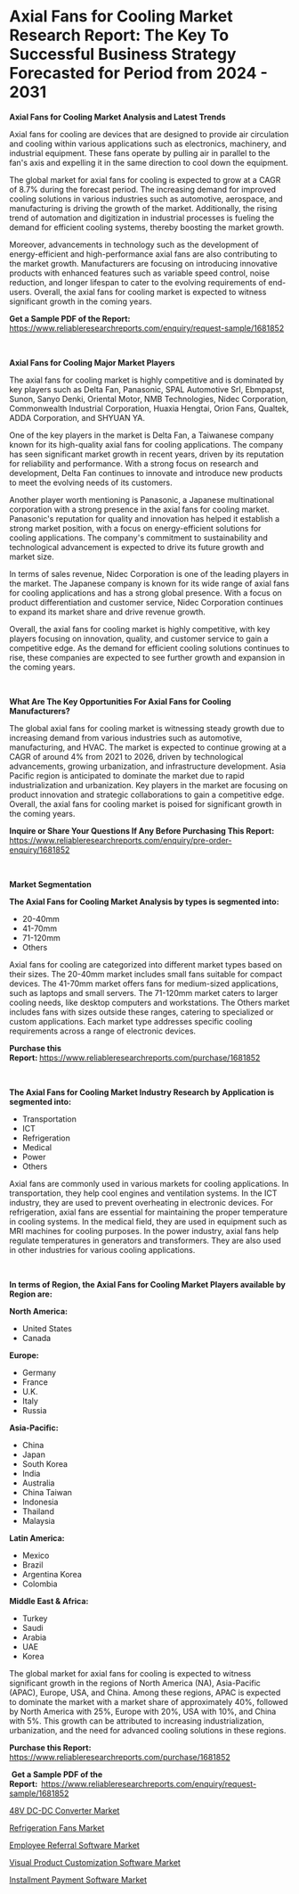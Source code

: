 <p><h1>Axial Fans for Cooling Market Research Report: The Key To Successful Business Strategy Forecasted for Period from 2024 - 2031</h1></p><p><strong>Axial Fans for Cooling Market Analysis and Latest Trends</strong></p>
<p><p>Axial fans for cooling are devices that are designed to provide air circulation and cooling within various applications such as electronics, machinery, and industrial equipment. These fans operate by pulling air in parallel to the fan's axis and expelling it in the same direction to cool down the equipment.</p><p>The global market for axial fans for cooling is expected to grow at a CAGR of 8.7% during the forecast period. The increasing demand for improved cooling solutions in various industries such as automotive, aerospace, and manufacturing is driving the growth of the market. Additionally, the rising trend of automation and digitization in industrial processes is fueling the demand for efficient cooling systems, thereby boosting the market growth.</p><p>Moreover, advancements in technology such as the development of energy-efficient and high-performance axial fans are also contributing to the market growth. Manufacturers are focusing on introducing innovative products with enhanced features such as variable speed control, noise reduction, and longer lifespan to cater to the evolving requirements of end-users. Overall, the axial fans for cooling market is expected to witness significant growth in the coming years.</p></p>
<p><strong>Get a Sample PDF of the Report:&nbsp;</strong> <a href="https://www.reliableresearchreports.com/enquiry/request-sample/1681852">https://www.reliableresearchreports.com/enquiry/request-sample/1681852</a></p>
<p>&nbsp;</p>
<p><strong>Axial Fans for Cooling Major Market Players</strong></p>
<p><p>The axial fans for cooling market is highly competitive and is dominated by key players such as Delta Fan, Panasonic, SPAL Automotive Srl, Ebmpapst, Sunon, Sanyo Denki, Oriental Motor, NMB Technologies, Nidec Corporation, Commonwealth Industrial Corporation, Huaxia Hengtai, Orion Fans, Qualtek, ADDA Corporation, and SHYUAN YA.</p><p>One of the key players in the market is Delta Fan, a Taiwanese company known for its high-quality axial fans for cooling applications. The company has seen significant market growth in recent years, driven by its reputation for reliability and performance. With a strong focus on research and development, Delta Fan continues to innovate and introduce new products to meet the evolving needs of its customers.</p><p>Another player worth mentioning is Panasonic, a Japanese multinational corporation with a strong presence in the axial fans for cooling market. Panasonic's reputation for quality and innovation has helped it establish a strong market position, with a focus on energy-efficient solutions for cooling applications. The company's commitment to sustainability and technological advancement is expected to drive its future growth and market size.</p><p>In terms of sales revenue, Nidec Corporation is one of the leading players in the market. The Japanese company is known for its wide range of axial fans for cooling applications and has a strong global presence. With a focus on product differentiation and customer service, Nidec Corporation continues to expand its market share and drive revenue growth.</p><p>Overall, the axial fans for cooling market is highly competitive, with key players focusing on innovation, quality, and customer service to gain a competitive edge. As the demand for efficient cooling solutions continues to rise, these companies are expected to see further growth and expansion in the coming years.</p></p>
<p>&nbsp;</p>
<p><strong>What Are The Key Opportunities For Axial Fans for Cooling Manufacturers?</strong></p>
<p><p>The global axial fans for cooling market is witnessing steady growth due to increasing demand from various industries such as automotive, manufacturing, and HVAC. The market is expected to continue growing at a CAGR of around 4% from 2021 to 2026, driven by technological advancements, growing urbanization, and infrastructure development. Asia Pacific region is anticipated to dominate the market due to rapid industrialization and urbanization. Key players in the market are focusing on product innovation and strategic collaborations to gain a competitive edge. Overall, the axial fans for cooling market is poised for significant growth in the coming years.</p></p>
<p><strong>Inquire or Share Your Questions If Any Before Purchasing This Report:</strong> <a href="https://www.reliableresearchreports.com/enquiry/pre-order-enquiry/1681852">https://www.reliableresearchreports.com/enquiry/pre-order-enquiry/1681852</a></p>
<p>&nbsp;</p>
<p><strong>Market Segmentation</strong></p>
<p><strong>The Axial Fans for Cooling Market Analysis by types is segmented into:</strong></p>
<p><ul><li>20-40mm</li><li>41-70mm</li><li>71-120mm</li><li>Others</li></ul></p>
<p><p>Axial fans for cooling are categorized into different market types based on their sizes. The 20-40mm market includes small fans suitable for compact devices. The 41-70mm market offers fans for medium-sized applications, such as laptops and small servers. The 71-120mm market caters to larger cooling needs, like desktop computers and workstations. The Others market includes fans with sizes outside these ranges, catering to specialized or custom applications. Each market type addresses specific cooling requirements across a range of electronic devices.</p></p>
<p><strong>Purchase this Report:&nbsp;</strong><a href="https://www.reliableresearchreports.com/purchase/1681852">https://www.reliableresearchreports.com/purchase/1681852</a></p>
<p>&nbsp;</p>
<p><strong>The Axial Fans for Cooling Market Industry Research by Application is segmented into:</strong></p>
<p><ul><li>Transportation</li><li>ICT</li><li>Refrigeration</li><li>Medical</li><li>Power</li><li>Others</li></ul></p>
<p><p>Axial fans are commonly used in various markets for cooling applications. In transportation, they help cool engines and ventilation systems. In the ICT industry, they are used to prevent overheating in electronic devices. For refrigeration, axial fans are essential for maintaining the proper temperature in cooling systems. In the medical field, they are used in equipment such as MRI machines for cooling purposes. In the power industry, axial fans help regulate temperatures in generators and transformers. They are also used in other industries for various cooling applications.</p></p>
<p>&nbsp;</p>
<p><strong>In terms of Region, the Axial Fans for Cooling Market Players available by Region are:</strong></p>
<p>
    <p> <strong> North America: </strong>
        <ul>
            <li>United States</li>
            <li>Canada</li>
        </ul>
        </p> 
    <p> <strong> Europe: </strong>
        <ul>
            <li>Germany</li>
            <li>France</li>
            <li>U.K.</li>
            <li>Italy</li>
            <li>Russia</li>
        </ul>
        </p> 
    <p> <strong> Asia-Pacific: </strong>
        <ul>
            <li>China</li>
            <li>Japan</li>
            <li>South Korea</li>
            <li>India</li>
            <li>Australia</li>
            <li>China Taiwan</li>
            <li>Indonesia</li>
            <li>Thailand</li>
            <li>Malaysia</li>
        </ul>
        </p> 
    <p> <strong> Latin America: </strong>
        <ul>
            <li>Mexico</li>
            <li>Brazil</li>
            <li>Argentina Korea</li>
            <li>Colombia</li>
        </ul>
        </p> 
    <p> <strong> Middle East & Africa: </strong>
        <ul>
            <li>Turkey</li>
            <li>Saudi</li>
            <li>Arabia</li>
            <li>UAE</li>
            <li>Korea</li>
        </ul>
    </p>
    </p>
<p><p>The global market for axial fans for cooling is expected to witness significant growth in the regions of North America (NA), Asia-Pacific (APAC), Europe, USA, and China. Among these regions, APAC is expected to dominate the market with a market share of approximately 40%, followed by North America with 25%, Europe with 20%, USA with 10%, and China with 5%. This growth can be attributed to increasing industrialization, urbanization, and the need for advanced cooling solutions in these regions.</p></p>
<p><strong>Purchase this Report: </strong><a href="https://www.reliableresearchreports.com/purchase/1681852">https://www.reliableresearchreports.com/purchase/1681852</a></p>
<p>&nbsp;<strong>Get a Sample PDF of the Report:&nbsp;&nbsp;</strong><a href="https://www.reliableresearchreports.com/enquiry/request-sample/1681852">https://www.reliableresearchreports.com/enquiry/request-sample/1681852</a></p>
<p><strong></strong></p>
<p><p><a href="https://github.com/pjcfca/Market-Research-Report-List-1/blob/main/48v-dc-dc-converter-market.md">48V DC-DC Converter Market</a></p><p><a href="https://github.com/johnbach50/Market-Research-Report-List-2/blob/main/refrigeration-fans-market.md">Refrigeration Fans Market</a></p><p><a href="https://medium.com/p/209c1ea5278e/edit">Employee Referral Software Market</a></p><p><a href="https://medium.com/p/3aebf06921a6/edit">Visual Product Customization Software Market</a></p><p><a href="https://medium.com/p/f99be205ebca/edit">Installment Payment Software Market</a></p></p>
